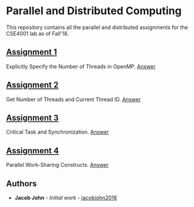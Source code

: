 # Parallel and Distributed Computing

This repository contains all the parallel and distributed assignments for the CSE4001 lab as of Fall'18.

## [Assignment 1](https://github.com/jacobjohn2016/Parallel-and-Distributed-Computing/tree/master/Assignment_1)
Explicitly Specify the Number of Threads in OpenMP.
[Answer](https://github.com/jacobjohn2016/Parallel-and-Distributed-Computing/blob/master/Assignment_1/assignment_1.pdf)

## [Assignment 2](https://github.com/jacobjohn2016/Parallel-and-Distributed-Computing/tree/master/Assignment_2)
Get Number of Threads and Current Thread ID.
[Answer](https://github.com/jacobjohn2016/Parallel-and-Distributed-Computing/blob/master/Assignment_2/assignment_2.pdf)

## [Assignment 3](https://github.com/jacobjohn2016/Parallel-and-Distributed-Computing/tree/master/Assignment_3)
Critical Task and Synchronization.
[Answer](https://github.com/jacobjohn2016/Parallel-and-Distributed-Computing/blob/master/Assignment_3/assignment_3.pdf)

## [Assignment 4](https://github.com/jacobjohn2016/Parallel-and-Distributed-Computing/tree/master/Assignment_4)
Parallel Work-Sharing Constructs.
[Answer](https://github.com/jacobjohn2016/Parallel-and-Distributed-Computing/blob/master/Assignment_4/assignment_4.pdf)

## Authors

* **Jacob John** - *Initial work* - [jacobjohn2016](github.com/jacobjohn2016/)